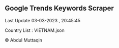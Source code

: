 

## Google Trends Keywords Scraper 
 
Last Update 03-03-2023 , 20:45:45

Country List :
VIETNAM.json



© Abdul Muttaqin 
